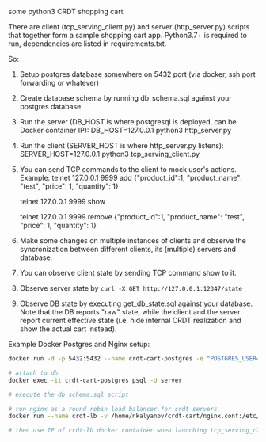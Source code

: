 some python3 CRDT shopping cart


There are client (tcp_serving_client.py) and server (http_server.py) scripts that together form a sample shopping cart app.
Python3.7+ is required to run, dependencies are listed in requirements.txt.

So:
1. Setup postgres database somewhere on 5432 port (via docker, ssh port forwarding or whatever)
2. Create database schema by running db_schema.sql against your postgres database
3. Run the server (DB_HOST is where postgresql is deployed, can be Docker container IP): DB_HOST=127.0.0.1 python3 http_server.py
4. Run the client (SERVER_HOST is where http_server.py listens): SERVER_HOST=127.0.0.1 python3 tcp_serving_client.py
5. You can send TCP commands to the client to mock user's actions.
Example:
    telnet 127.0.0.1 9999
    add {"product_id":1, "product_name": "test", "price": 1, "quantity": 1}

    telnet 127.0.0.1 9999
    show

    telnet 127.0.0.1 9999
    remove {"product_id":1, "product_name": "test", "price": 1, "quantity": 1}
6. Make some changes on multiple instances of clients and observe the syncronization
between different clients, its (multiple) servers and database.
7. You can observe client state by sending TCP command show to it.
8. Observe server state by `curl -X GET http://127.0.0.1:12347/state`
9. Observe DB state by executing get_db_state.sql against your database.
Note that the DB reports "raw" state, while the client and the server report
current effective state (i.e. hide internal CRDT realization and show the actual cart instead).



Example Docker Postgres and Nginx setup:
```bash
docker run -d -p 5432:5432 --name crdt-cart-postgres -e "POSTGRES_USER=server" -e "POSTGRES_PASSWORD=server" postgres:10.7-alpine

# attach to db
docker exec -it crdt-cart-postgres psql -U server

# execute the db_schema.sql script

# run nginx as a round robin load balancer for crdt servers
docker run --name crdt-lb -v /home/nkalyanov/crdt-cart/nginx.conf:/etc/nginx/nginx.conf:ro -v /etc/hosts:/etc/hosts:ro -d nginx

# then use IP of crdt-lb docker container when launching tcp_serving_client.py
```
